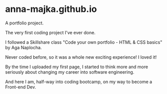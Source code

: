 # anna-majka.github.io
A portfolio project.

The very first coding project I've ever done.

I followed a Skillshare class "Code your own portfolio - HTML & CSS basics" by Aga Naplocha.

Never coded before, so it was a whole new exciting experience! I loved it!

By the time I uploaded my first page, I started to think more and more seriously about changing my career into software engineering.

And here I am, half-way into coding bootcamp, on my way to become a Front-end Dev.

